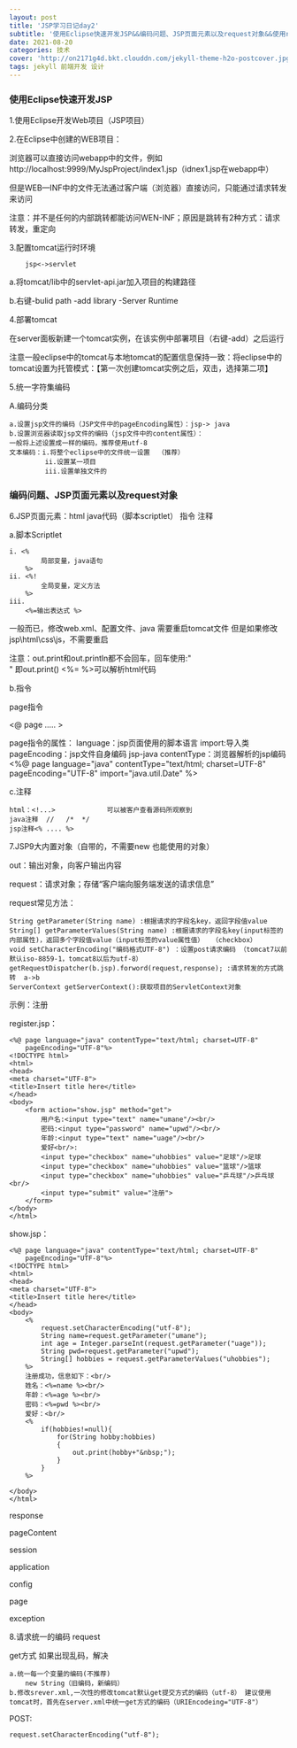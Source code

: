 ```yaml
---
layout: post
title: 'JSP学习日记day2'
subtitle: '使用Eclipse快速开发JSP&&编码问题、JSP页面元素以及request对象&&使用request对象实现注册实例，请求方式的编码问题'
date: 2021-08-20
categories: 技术
cover: 'http://on2171g4d.bkt.clouddn.com/jekyll-theme-h2o-postcover.jpg'
tags: jekyll 前端开发 设计
---
```


### 使用Eclipse快速开发JSP

1.使用Eclipse开发Web项目（JSP项目）

2.在Eclipse中创建的WEB项目：

浏览器可以直接访问webapp中的文件，例如http://localhost:9999/MyJspProject/index1.jsp（idnex1.jsp在webapp中）

但是WEB—INF中的文件无法通过客户端（浏览器）直接访问，只能通过请求转发来访问

注意：并不是任何的内部跳转都能访问WEN-INF；原因是跳转有2种方式：请求转发，重定向

3.配置tomcat运行时环境

		jsp<->servlet

a.将tomcat/lib中的servlet-api.jar加入项目的构建路径

b.右键-bulid path -add library -Server Runtime

4.部署tomcat

在server面板新建一个tomcat实例，在该实例中部署项目（右键-add）之后运行

注意一般eclipse中的tomcat与本地tomcat的配置信息保持一致：将eclipse中的tomcat设置为托管模式：【第一次创建tomcat实例之后，双击，选择第二项】

5.统一字符集编码

A.编码分类

	a.设置jsp文件的编码（JSP文件中的pageEncoding属性）：jsp-> java
	b.设置浏览器读取jsp文件的编码（jsp文件中的content属性）：
	一般将上述设置成一样的编码，推荐使用utf-8
	文本编码：i.将整个eclipse中的文件统一设置  （推荐）
		     ii.设置某一项目	
		     iii.设置单独文件的

### 编码问题、JSP页面元素以及request对象

6.JSP页面元素：html java代码（脚本scriptlet） 指令 注释

a.脚本Scriptlet
		
	i. <% 
			局部变量，java语句
		%>
	ii. <%!
			全局变量，定义方法
		%>
	iii. 
		<%=输出表达式 %>

一般而已，修改web.xml、配置文件、java 需要重启tomcat文件 但是如果修改jsp\html\css\js，不需要重启

注意：out.print和out.println都不会回车，回车使用:"<br/>" 即out.print()  <%= %>可以解析html代码

b.指令

page指令

<@ page ..... >

page指令的属性：
	language：jsp页面使用的脚本语言
	import:导入类
	pageEncoding：jsp文件自身编码 jsp-java
	contentType：浏览器解析的jsp编码
	<%@ page language="java" contentType="text/html; charset=UTF-8"
	    pageEncoding="UTF-8" import="java.util.Date" %>

c.注释
	
	html：<!...>	            可以被客户查看源码所观察到
	java注释  //   /*  */
	jsp注释<% .... %>
	

7.JSP9大内置对象（自带的，不需要new 也能使用的对象）

out：输出对象，向客户输出内容

request：请求对象；存储“客户端向服务端发送的请求信息”

request常见方法：

	String getParameter(String name) :根据请求的字段名key，返回字段值value
	String[] getParameterValues(String name) :根据请求的字段名key(input标签的内部属性)，返回多个字段值value（input标签的value属性值）  （checkbox）
	void setCharacterEncoding("编码格式UTF-8") ：设置post请求编码 （tomcat7以前默认iso-8859-1，tomcat8以后为utf-8）
	getRequestDispatcher(b.jsp).forword(request,response); :请求转发的方式跳转  a->b
	ServerContext getServerContext():获取项目的ServletContext对象

示例：注册
	
register.jsp：

	<%@ page language="java" contentType="text/html; charset=UTF-8"
	    pageEncoding="UTF-8"%>
	<!DOCTYPE html>
	<html>
	<head>
	<meta charset="UTF-8">
	<title>Insert title here</title>
	</head>
	<body>
		<form action="show.jsp" method="get">
			用户名:<input type="text" name="umane"/><br/>	
			密码:<input type="password" name="upwd"/><br/>
			年龄:<input type="text" name="uage"/><br/>
			爱好<br/>:
			<input type="checkbox" name="uhobbies" value="足球"/>足球
			<input type="checkbox" name="uhobbies" value="篮球"/>篮球
			<input type="checkbox" name="uhobbies" value="乒乓球"/>乒乓球<br/>		
			<input type="submit" value="注册">	
		</form>
	</body>
	</html>

show.jsp：

	<%@ page language="java" contentType="text/html; charset=UTF-8"
	    pageEncoding="UTF-8"%>
	<!DOCTYPE html>
	<html>
	<head>
	<meta charset="UTF-8">
	<title>Insert title here</title>
	</head>
	<body>
		<%
			request.setCharacterEncoding("utf-8");
			String name=request.getParameter("umane");
			int age = Integer.parseInt(request.getParameter("uage"));
			String pwd=request.getParameter("upwd");
			String[] hobbies = request.getParameterValues("uhobbies");
		%>
		注册成功，信息如下：<br/>
		姓名：<%=name %><br/>
		年龄：<%=age %><br/>
		密码：<%=pwd %><br/>
		爱好：<br/>
		<%
			if(hobbies!=null){
				for(String hobby:hobbies)
				{
					out.print(hobby+"&nbsp;");
				}
			}
		%>
		
	</body>
	</html>
	

response

pageContent

session

application	

config

page

exception

8.请求统一的编码 request

get方式 如果出现乱码，解决
	
	a.统一每一个变量的编码(不推荐)
		new String（旧编码，新编码）
	b.修改srever.xml,一次性的修改tomcat默认get提交方式的编码（utf-8） 建议使用tomcat时，首先在server.xml中统一get方式的编码（URIEncodeing="UTF-8"）

POST:
	
	request.setCharacterEncoding("utf-8");
